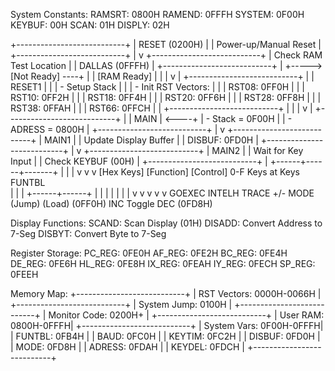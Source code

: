 System Constants:
RAMSRT:  0800H    RAMEND: 0FFFH
SYSTEM:  0F00H    KEYBUF: 00H
SCAN:    01H      DISPLY: 02H

+---------------------------+
|     RESET (0200H)        |
|   Power-up/Manual Reset  |
+---------------------------+
            |
            v
+---------------------------+
|  Check RAM Test Location |
|    DALLAS (0FFFH)        |
+---------------------------+
            |
            +-----> [Not Ready] ----+
            |                       |
      [RAM Ready]                   |
            |                       |
            v                       |
+---------------------------+       |
|    RESET1                 |      |
|    - Setup Stack         |       |
|    - Init RST Vectors:   |       |
|      RST08: 0FF0H        |       |
|      RST10: 0FF2H        |       |
|      RST18: 0FF4H        |       |
|      RST20: 0FF6H        |       |
|      RST28: 0FF8H        |       |
|      RST38: 0FFAH        |       |
|      RST66: 0FFCH        |       |
+---------------------------+       |
            |                      |
            v                      |
+---------------------------+      |
|      MAIN                 | <----+
|    - Stack = 0F00H       |
|    - ADRESS = 0800H      |
+---------------------------+
            |
            v
+---------------------------+
|         MAIN1            |
|    Update Display Buffer  |
|    DISBUF: 0FD0H         |
+---------------------------+
            |
            v
+---------------------------+
|         MAIN2            |
|      Wait for Key Input  |
|    Check KEYBUF (00H)    |
+---------------------------+
            |
     +------+------+-------+
     |             |       |
     v             v       v
[Hex Keys]    [Function] [Control]
0-F         Keys at     Keys
            FUNTBL      
            |             |       |
     +------+------+     |       |
     |      |      |     |       |
     v      v      v     v       v
GOEXEC   INTELH  TRACE  +/-    MODE
(Jump)   (Load)  (0FF0H) INC    Toggle
                         DEC     (0FD8H)

Display Functions:
SCAND:   Scan Display (01H)
DISADD:  Convert Address to 7-Seg
DISBYT:  Convert Byte to 7-Seg

Register Storage:
PC_REG:  0FE0H    AF_REG: 0FE2H
BC_REG:  0FE4H    DE_REG: 0FE6H
HL_REG:  0FE8H    IX_REG: 0FEAH
IY_REG:  0FECH    SP_REG: 0FEEH

Memory Map:
+---------------------------+
| RST Vectors: 0000H-0066H |
+---------------------------+
| System Jump:  0100H      |
+---------------------------+
| Monitor Code: 0200H+     |
+---------------------------+
| User RAM:     0800H-0FFFH|
+---------------------------+
| System Vars:  0F00H-0FFFH|
|   FUNTBL:     0FB4H      |
|   BAUD:       0FC0H      |
|   KEYTIM:     0FC2H      |
|   DISBUF:     0FD0H      |
|   MODE:       0FD8H      |
|   ADRESS:     0FDAH      |
|   KEYDEL:     0FDCH      |
+---------------------------+
